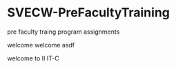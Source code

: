 # SVECW-PreFacultyTraining
pre faculty traing program assignments

welcome welcome
asdf

welcome to II IT-C
